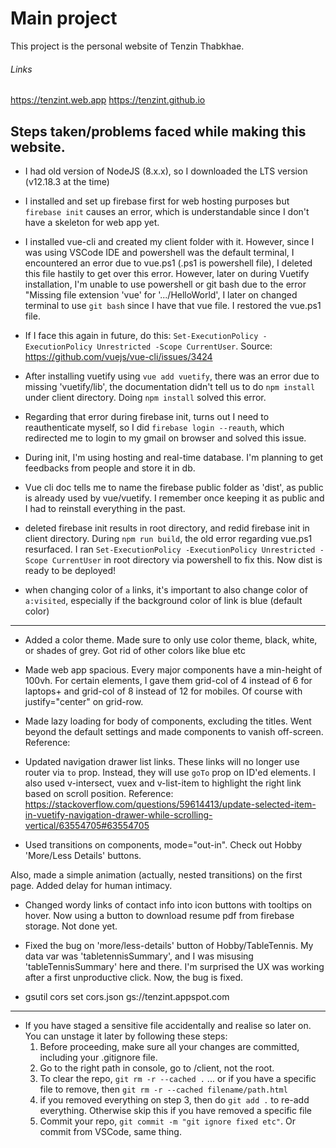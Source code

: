 # Main project

This project is the personal website of Tenzin Thabkhae.

###### Links
https://tenzint.web.app
https://tenzint.github.io

Steps taken/problems faced while making this website.
-----------------------------------------------

* I had old version of NodeJS (8.x.x), so I downloaded the LTS version (v12.18.3 at the time)
* I installed and set up firebase first for web hosting purposes but `firebase init` causes an error, which is understandable since I don't have a skeleton for web app yet.
* I installed vue-cli and created my client folder with it. However, since I was using VSCode IDE and powershell was the default terminal, I encountered an error due to vue.ps1 (.ps1 is powershell file), I deleted this file hastily to get over this error. However, later on during Vuetify installation, I'm unable to use powershell or git bash due to the error "Missing file extension 'vue' for '.../HelloWorld', I later on changed terminal to use `git bash` since I have that vue file. I restored the vue.ps1 file. 
* If I face this again in future, do this: `Set-ExecutionPolicy -ExecutionPolicy Unrestricted -Scope CurrentUser`. Source: https://github.com/vuejs/vue-cli/issues/3424
* After installing vuetify using `vue add vuetify`, there was an error due to missing 'vuetify/lib', the documentation didn't tell us to do `npm install` under client directory. Doing `npm install` solved this error.
* Regarding that error during firebase init, turns out I need to reauthenticate myself, so I did `firebase login --reauth`, which redirected me to login to my gmail on browser and solved this issue.
* During init, I'm using hosting and real-time database. I'm planning to get feedbacks from people and store it in db. 
* Vue cli doc tells me to name the firebase public folder as 'dist', as public is already used by vue/vuetify. I remember once keeping it as public and I had to reinstall everything in the past.

* deleted firebase init results in root directory, and redid firebase init in client directory. During `npm run build`, the old error regarding vue.ps1 resurfaced. I ran `Set-ExecutionPolicy -ExecutionPolicy Unrestricted -Scope CurrentUser` in root directory via powershell to fix this. Now dist is ready to be deployed!

* when changing color of `a` links, it's important to also change color of `a:visited`, especially if the background color of link is blue (default color)

-------------------------------------------------

* Added a color theme. Made sure to only use color theme, black, white, or shades of grey. Got rid of other colors like blue etc

* Made web app spacious. Every major components have a min-height of 100vh. For certain elements, I gave them grid-col of 4 instead of 6 for laptops+
and grid-col of 8 instead of 12 for mobiles. Of course with justify="center" on grid-row.

* Made lazy loading for body of components, excluding the titles. Went beyond the default settings and made components to vanish off-screen.
Reference: <Stack Overflow Page>

* Updated navigation drawer list links. These links will no longer use router via `to` prop.
Instead, they will use `goTo` prop on ID'ed elements. I also used v-intersect, vuex and v-list-item to highlight the right link based on scroll position.
Reference: <https://stackoverflow.com/questions/59614413/update-selected-item-in-vuetify-navigation-drawer-while-scrolling-vertical/63554705#63554705>

* Used transitions on components, mode="out-in". Check out Hobby 'More/Less Details' buttons.

Also, made a simple animation (actually, nested transitions) on the first page. Added delay for human intimacy.

* Changed wordy links of contact info into icon buttons with tooltips on hover. Now using a button to download resume pdf from firebase storage. Not done yet.

* Fixed the bug on 'more/less-details' button of Hobby/TableTennis. My data var was 'tabletennisSummary', and I was misusing 'tableTennisSummary' here and there. I'm surprised the UX was working after a first unproductive click.
Now, the bug is fixed.

* gsutil cors set cors.json gs://tenzint.appspot.com

-------------------------------------

* If you have staged a sensitive file accidentally and realise so later on. You can unstage it later by following these steps:
  1. Before proceeding, make sure all your changes are committed, including your .gitignore file.
  2. Go to the right path in console, go to /client, not the root.
  3. To clear the repo, `git rm -r --cached .` ... or if you have a specific file to remove, then `git rm -r --cached filename/path.html`
  4. if you removed everything on step 3, then do `git add .` to re-add everything. Otherwise skip this if you have removed a specific file
  5. Commit your repo, `git commit -m "git ignore fixed etc"`. Or commit from VSCode, same thing.